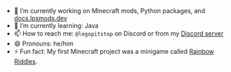 
- 🔭 I’m currently working on Minecraft mods, Python packages, and [docs.lpsmods.dev](https://docs.lpsmods.dev)
- 🌱 I’m currently learning: Java
- 📫 How to reach me: `@legopitstop` on Discord or from my [Discord server](https://lnk.lpsmods.dev/discord)
- 😄 Pronouns: he/him
- ⚡ Fun fact: My first Minecraft project was a minigame called [Rainbow Riddles](https://www.minecraftmaps.com/36160-rainbow-riddles).
